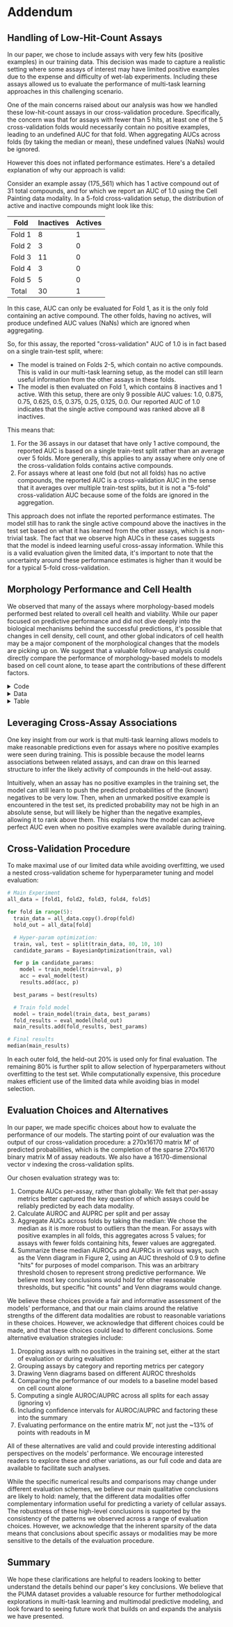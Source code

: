 # Addendum

## Handling of Low-Hit-Count Assays

In our paper, we chose to include assays with very few hits (positive examples) in our training data. 
This decision was made to capture a realistic setting where some assays of interest may have limited positive examples due to the expense and difficulty of wet-lab experiments. 
Including these assays allowed us to evaluate the performance of multi-task learning approaches in this challenging scenario.

One of the main concerns raised about our analysis was how we handled these low-hit-count assays in our cross-validation procedure. 
Specifically, the concern was that for assays with fewer than 5 hits, at least one of the 5 cross-validation folds would necessarily contain no positive examples, leading to an undefined AUC for that fold. 
When aggregating AUCs across folds (by taking the median or mean), these undefined values (NaNs) would be ignored.

However this does not inflated performance estimates. Here's a detailed explanation of why our approach is valid:

Consider an example assay (175_561) which has 1 active compound out of 31 total compounds, and for which we report an AUC of 1.0 using the Cell Painting data modality. 
In a 5-fold cross-validation setup, the distribution of active and inactive compounds might look like this:

| Fold   | Inactives | Actives |
|--------|-----------|---------|
| Fold 1 | 8         | 1       |
| Fold 2 | 3         | 0       |
| Fold 3 | 11        | 0       |
| Fold 4 | 3         | 0       |
| Fold 5 | 5         | 0       |
| Total  | 30        | 1       |

In this case, AUC can only be evaluated for Fold 1, as it is the only fold containing an active compound. 
The other folds, having no actives, will produce undefined AUC values (NaNs) which are ignored when aggregating.

So, for this assay, the reported "cross-validation" AUC of 1.0 is in fact based on a single train-test split, where:

- The model is trained on Folds 2-5, which contain no active compounds. This is valid in our multi-task learning setup, as the model can still learn useful information from the other assays in these folds.
- The model is then evaluated on Fold 1, which contains 8 inactives and 1 active. With this setup, there are only 9 possible AUC values: 1.0, 0.875, 0.75, 0.625, 0.5, 0.375, 0.25, 0.125, 0.0. Our reported AUC of 1.0 indicates that the single active compound was ranked above all 8 inactives.

This means that:

1. For the 36 assays in our dataset that have only 1 active compound, the reported AUC is based on a single train-test split rather than an average over 5 folds. More generally, this applies to any assay where only one of the cross-validation folds contains active compounds.
2. For assays where at least one fold (but not all folds) has no active compounds, the reported AUC is a cross-validation AUC in the sense that it averages over multiple train-test splits, but it is not a "5-fold" cross-validation AUC because some of the folds are ignored in the aggregation.

This approach does not inflate the reported performance estimates. 
The model still has to rank the single active compound above the inactives in the test set based on what it has learned from the other assays, which is a non-trivial task. 
The fact that we observe high AUCs in these cases suggests that the model is indeed learning useful cross-assay information. 
While this is a valid evaluation given the limited data, it's important to note that the uncertainty around these performance estimates is higher than it would be for a typical 5-fold cross-validation.

## Morphology Performance and Cell Health

We observed that many of the assays where morphology-based models performed best related to overall cell health and viability. 
While our paper focused on predictive performance and did not dive deeply into the biological mechanisms behind the successful predictions, it's possible that changes in cell density, cell count, and other global indicators of cell health may be a major component of the morphological changes that the models are picking up on.
We suggest that a valuable follow-up analysis could directly compare the performance of morphology-based models to models based on cell count alone, to tease apart the contributions of these different factors.

<details>
<summary>Code</summary>
  
```r
# https://raw.githubusercontent.com/CaicedoLab/2023_Moshkov_NatComm/20fd97178796148c2b464ddc2c025a91654a6433/predictions/scaffold_median_AUC.csv
scaffold_median_AUC <- 
  read_csv("~/Documents/GitHub/2023_Moshkov_NatComm/predictions/scaffold_median_AUC.csv")

assay_metadata_expanded <-
  read_csv("~/Documents/GitHub/2023_Moshkov_NatComm/assay_data/assay_metadata_expanded.csv")

scaffold_median_AUC <- 
  scaffold_median_AUC %>% 
  filter(descriptor %in% c("mobc_es_op", "cp_es_op", "ge_es_op")) %>% 
  select(assay_id, auc_90, descriptor) %>% 
  pivot_wider(id_cols = assay_id, names_from = "descriptor", values_from = "auc_90") %>%
  filter(mobc_es_op & !cp_es_op & !ge_es_op) %>% 
  inner_join(assay_metadata_expanded, by = c("assay_id" = "PUMA_ASSAY_ID")) %>%
  arrange(ASSAY_DB_ID)

scaffold_median_AUC %>% 
  select(assay_id, ASSAY_NAME, ASSAY_DESC, OBS_NAME, ASSAY_DB_ID) %>% 
  write_csv("~/Desktop/MO_best.csv")
```
</details>

<details>
<summary>Data</summary>

`MO_best.csv`

```csv
assay_id,ASSAY_NAME,ASSAY_DESC,OBS_NAME,ASSAY_DB_ID
178_591,MITF,MITF.suppression,observation_1,CBIP:2007-01
184_606,STK33,NOMO.CTG.viability,observation_0,CBIP:2021-01
186_669,MitochondrialAbundance,Mitochondrial.Abundance,MitoIntensity/CellArea,CBIP:2026-01
187_618,STK33invitro,ADP-GLo,adp-glo,CBIP:2029-01
275_753,MLPCN X-reactivation,High content Imaging Assay,totalcells_sum,CBIP:7015-01
250_725,GPR85,Primary Screen,Fold Change over DMSO,CBIP:7048-01
280_759,MLPCN C. diff tox,C. difficile toxin inhibitors,amplexred,CBIP:7074-01
42_104,CellMetabolicProfiling.Absorb.MTTStain,MetabolismCellProfiling,TubesC.CCCP.48h,ScreenID:1020
8_13,AspulvinoneRegulation.Absorb.600,AspulvinoneUpregulation,ATCC10020.CsA-,ScreenID:1022
175_559,YeastGrowthInhibition.Absorb.600,YeastGrowthModifierScreen2005,BY4716._Basal.48h,ScreenID:1024
175_561,YeastGrowthInhibition.Absorb.600,YeastGrowthModifierScreen2005,BY4716.Sert14.48h,ScreenID:1024
44_106,CellMetabolicProfiling.FluorDye.AmplexRed,GlucoseMetabolismAssay,L6,ScreenID:1030
11_22,BacterialViability.Lumin.BTG,BacterialViabilityProfiling,SaureusR,ScreenID:1064
9_14,BacterialViability.Absorb.600,MycobacteriumTuberculosisViabilityInhibition,EFAE,ScreenID:1106
85_247,GSISyntheticLethality.FluorDye.Resazurin,GSISyntheticLethal,KoptK1.GSI,ScreenID:1111
5_5,AnthraxPathogenesis.Lumin.CTG,AnthraxLethalFactorInhibtion,TIB-67.LFPA,ScreenID:1135
17_28,BetaCateninSignaling.FluorDye.PosW2,BetaCatenin,HTB-96.bCAT-EGFP,ScreenID:1152
18_29,BetaCateninSignaling.FluorDye.TotalNuclei,BetaCatenin,HTB-96.bCAT-EGFP,ScreenID:1152
37_77,CardiovascularProfiling.FluorDye.JC1Mito,EndothelialCellProfiling2,UV0482._Basal.24h,ScreenID:914
```
  
</details>


<details>
  <summary>Table</summary>

In the table below `Cell Viability Focus` and `Description` are generated by GPT4o; they may contain errors and falsehoods
  
| **ASSAY_NAME**                            | **ASSAY_DESC**                                  | **OBS_NAME**           | **Cell Viability Focus** | **Description**                                                                   |
|-------------------------------------------|-------------------------------------------------|------------------------|--------------------------|-----------------------------------------------------------------------------------|
| STK33                                     | NOMO.CTG.viability                              | observation_0          | Yes                      | Evaluates cell viability in the context of STK33 activity.                        |
| STK33invitro                              | ADP-GLo                                         | adp-glo                | Yes                      | Measures ADP levels to assess kinase activity of STK33.                           |
| MLPCN C. diff tox                         | C. difficile toxin inhibitors                   | amplexred              | Yes                      | Screens for inhibitors of C. difficile toxin, affecting cell survival.            |
| CellMetabolicProfiling.Absorb.MTTStain    | Metabolism Cell Profiling                       | TubesC.CCCP.48h        | Yes                      | Profiles cell metabolism using MTT staining.                                      |
| YeastGrowthInhibition.Absorb.600          | Yeast Growth Modifier Screen                    | BY4716._Basal.48h      | Yes                      | Screens for yeast growth inhibition using absorbance at 600 nm.                   |
| YeastGrowthInhibition.Absorb.600          | Yeast Growth Modifier Screen                    | BY4716.Sert14.48h      | Yes                      | Screens for yeast growth inhibition under different conditions.                   |
| CellMetabolicProfiling.FluorDye.AmplexRed | Glucose Metabolism Assay                        | L6                     | Yes                      | Profiles cell metabolism related to glucose using Amplex Red fluorescence.        |
| BacterialViability.Lumin.BTG              | Bacterial Viability Profiling                   | SaureusR               | Yes                      | Measures bacterial viability using a luminescent assay for Staphylococcus aureus. |
| BacterialViability.Absorb.600             | Mycobacterium Tuberculosis Viability Inhibition | EFAE                   | Yes                      | Measures viability inhibition of Mycobacterium tuberculosis.                      |
| GSISyntheticLethality.FluorDye.Resazurin  | GSISynthetic Lethal                             | KoptK1.GSI             | Yes                      | Measures synthetic lethality in GSI treatment using resazurin fluorescence.       |
| CardiovascularProfiling.FluorDye.JC1Mito  | Endothelial Cell Profiling                      | UV0482._Basal.24h      | Yes                      | Profiles mitochondrial function in endothelial cells using JC-1 dye.              |
| GPR85                                     | Primary Screen                                  | Fold Change over DMSO  | Possibly                 | Screens GPR85 activity, comparing changes to a DMSO control.                      |
| AnthraxPathogenesis.Lumin.CTG             | Anthrax Lethal Factor Inhibition                | TIB-67.LFPA            | Possibly                 | Measures inhibition of anthrax lethal factor using a luminescent assay.           |
| MITF                                      | MITF suppression                                | observation_1          | No                       | Measures the suppression of MITF activity, relevant to pigmentation or melanoma.  |
| MitochondrialAbundance                    | Mitochondrial Abundance                         | MitoIntensity/CellArea | No                       | Quantifies mitochondrial abundance within cells.                                  |
| MLPCN X-reactivation                      | High content Imaging Assay                      | totalcells_sum         | No                       | Uses high-content imaging to measure cell number in pathway reactivation studies. |
| AspulvinoneRegulation.Absorb.600          | Aspulvinone Upregulation                        | ATCC10020.CsA-         | No                       | Measures regulation of Aspulvinone, an antibiotic compound.                       |
| BetaCateninSignaling.FluorDye.PosW2       | Beta Catenin                                    | HTB-96.bCAT-EGFP       | No                       | Measures beta-catenin signaling pathway activity using fluorescence.              |
| BetaCateninSignaling.FluorDye.TotalNuclei | Beta Catenin                                    | HTB-96.bCAT-EGFP       | No                       | Measures total nuclei count in beta-catenin signaling studies.                    |

</details>

## Leveraging Cross-Assay Associations

One key insight from our work is that multi-task learning allows models to make reasonable predictions even for assays where no positive examples were seen during training. 
This is possible because the model learns associations between related assays, and can draw on this learned structure to infer the likely activity of compounds in the held-out assay.

Intuitively, when an assay has no positive examples in the training set, the model can still learn to push the predicted probabilities of the (known) negatives to be very low. 
Then, when an unmarked positive example is encountered in the test set, its predicted probability may not be high in an absolute sense, but will likely be higher than the negative examples, allowing it to rank above them. 
This explains how the model can achieve perfect AUC even when no positive examples were available during training.

## Cross-Validation Procedure

To make maximal use of our limited data while avoiding overfitting, we used a nested cross-validation scheme for hyperparameter tuning and model evaluation:

```py
# Main Experiment
all_data = [fold1, fold2, fold3, fold4, fold5]

for fold in range(5):
  train_data = all_data.copy().drop(fold)
  hold_out = all_data[fold]

  # Hyper-param optimization:
  train, val, test = split(train_data, 80, 10, 10)
  candidate_params = BayesianOptimization(train, val)

  for p in candidate_params:
    model = train_model(train+val, p)
    acc = eval_model(test)
    results.add(acc, p)

  best_params = best(results)

  # Train fold model
  model = train_model(train_data, best_params)
  fold_results = eval_model(hold_out)
  main_results.add(fold_results, best_params)

# Final results
median(main_results)
```

In each outer fold, the held-out 20% is used only for final evaluation. 
The remaining 80% is further split to allow selection of hyperparameters without overfitting to the test set. 
While computationally expensive, this procedure makes efficient use of the limited data while avoiding bias in model selection.

## Evaluation Choices and Alternatives

In our paper, we made specific choices about how to evaluate the performance of our models. 
The starting point of our evaluation was the output of our cross-validation procedure: a 270x16170 matrix M' of predicted probabilities, which is the completion of the sparse 270x16170 binary matrix M of assay readouts. 
We also have a 16170-dimensional vector v indexing the cross-validation splits.

Our chosen evaluation strategy was to:

1. Compute AUCs per-assay, rather than globally: We felt that per-assay metrics better captured the key question of which assays could be reliably predicted by each data modality.
2. Calculate AUROC and AUPRC per split and per assay
3. Aggregate AUCs across folds by taking the median: We chose the median as it is more robust to outliers than the mean. For assays with positive examples in all folds, this aggregates across 5 values; for assays with fewer folds containing hits, fewer values are aggregated.
4. Summarize these median AUROCs and AUPRCs in various ways, such as the Venn diagram in Figure 2, using an AUC threshold of 0.9 to define "hits" for purposes of model comparison. This was an arbitrary threshold chosen to represent strong predictive performance. We believe most key conclusions would hold for other reasonable thresholds, but specific "hit counts" and Venn diagrams would change.

We believe these choices provide a fair and informative assessment of the models' performance, and that our main claims around the relative strengths of the different data modalities are robust to reasonable variations in these choices. 
However, we acknowledge that different choices could be made, and that these choices could lead to different conclusions. 
Some alternative evaluation strategies include:

1. Dropping assays with no positives in the training set, either at the start of evaluation or during evaluation
2. Grouping assays by category and reporting metrics per category
3. Drawing Venn diagrams based on different AUROC thresholds
4. Comparing the performance of our models to a baseline model based on cell count alone
5. Computing a single AUROC/AUPRC across all splits for each assay (ignoring v)
6. Including confidence intervals for AUROC/AUPRC and factoring these into the summary
7. Evaluating performance on the entire matrix M', not just the ~13% of points with readouts in M

All of these alternatives are valid and could provide interesting additional perspectives on the models' performance. 
We encourage interested readers to explore these and other variations, as our full code and data are available to facilitate such analyses.

While the specific numerical results and comparisons may change under different evaluation schemes, we believe our main qualitative conclusions are likely to hold: namely, that the different data modalities offer complementary information useful for predicting a variety of cellular assays. 
The robustness of these high-level conclusions is supported by the consistency of the patterns we observed across a range of evaluation choices. 
However, we acknowledge that the inherent sparsity of the data means that conclusions about specific assays or modalities may be more sensitive to the details of the evaluation procedure.

## Summary

We hope these clarifications are helpful to readers looking to better understand the details behind our paper's key conclusions. 
We believe that the PUMA dataset provides a valuable resource for further methodological explorations in multi-task learning and multimodal predictive modeling, and look forward to seeing future work that builds on and expands the analysis we have presented.

